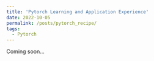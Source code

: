 ```yaml
---
title: 'Pytorch Learning and Application Experience'
date: 2022-10-05
permalink: /posts/pytorch_recipe/
tags:
  - Pytorch
---
```


Coming soon...